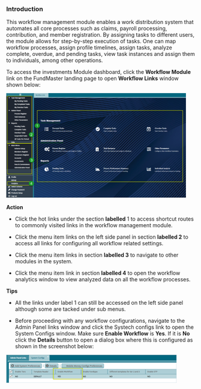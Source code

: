 ### Introduction

This workflow management module enables a work distribution system that automates all core processes such as claims, payroll processing, contribution, and member registration. By assigning tasks to different users, the module allows for step-by-step execution of tasks. One can map workflow processes, assign profile timelines, assign tasks, analyze complete, overdue, and pending tasks, view task instances and assign them to individuals, among other operations.

To access the investments Module dashboard, click the **Workflow Module** link on the FundMaster landing page to open **Workflow Links** window shown below:

<img  alt="workflow dashboard image" width="95%" height="auto"  class="center"  src="../.vuepress/public/img/media6/image1.png"> 


**Action**

-   Click the hot links under the section **labelled** 1 to access shortcut routes to commonly visited links in the workflow management module.

-   Click the menu item links on the left side panel in section **labelled 2** to access all links for configuring all workflow related settings.

-   Click the menu item links in section **labelled 3** to navigate to other modules in the system.

-   Click the menu item link in section **labelled 4** to open the workflow analytics window to view analyzed data on all the workflow processes.
  

**Tips**

-   All the links under label 1 can still be accessed on the left side panel although some are tacked under sub menus.

-   Before proceeding with any workflow configurations, navigate to the Admin Panel links window and click the Systech configs link to open the System Configs window. Make sure **Enable Workflow** is **Yes**. If it is **No** click the **Details** button to open a dialog box where this is configured as shown in the screenshot below:

<img  alt="Systech configs image" width="90%" height="auto"  class="center"  src="../.vuepress/public/img/media6/image4.png"> 